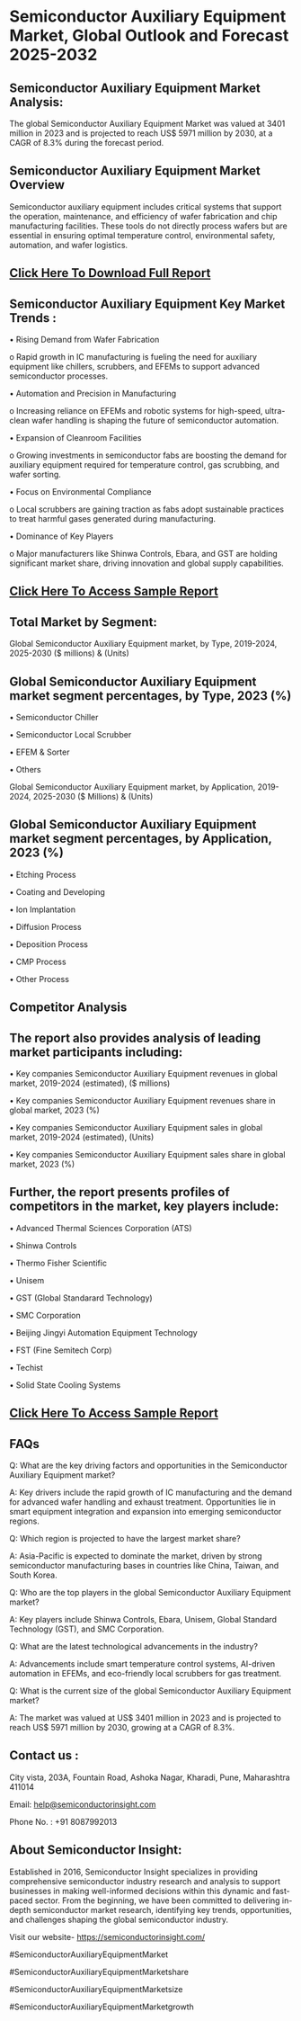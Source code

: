 Semiconductor Auxiliary Equipment Market, Global Outlook and Forecast 2025-2032
=
Semiconductor Auxiliary Equipment Market Analysis:
-
The global Semiconductor Auxiliary Equipment Market was valued at 3401 million in 2023 and is projected to reach US$ 5971 million by 2030, at a CAGR of 8.3% during the forecast period.

Semiconductor Auxiliary Equipment Market Overview
-
Semiconductor auxiliary equipment includes critical systems that support the operation, maintenance, and efficiency of wafer fabrication and chip manufacturing facilities. These tools do not directly process wafers but are essential in ensuring optimal temperature control, environmental safety, automation, and wafer logistics.

[Click Here To Download Full Report](https://semiconductorinsight.com/report/semiconductor-auxiliary-equipment-market/)
-
Semiconductor Auxiliary Equipment Key Market Trends  :
-
•	Rising Demand from Wafer Fabrication

o	Rapid growth in IC manufacturing is fueling the need for auxiliary equipment like chillers, scrubbers, and EFEMs to support advanced semiconductor processes.

•	Automation and Precision in Manufacturing

o	Increasing reliance on EFEMs and robotic systems for high-speed, ultra-clean wafer handling is shaping the future of semiconductor automation.

•	Expansion of Cleanroom Facilities

o	Growing investments in semiconductor fabs are boosting the demand for auxiliary equipment required for temperature control, gas scrubbing, and wafer sorting.

•	Focus on Environmental Compliance

o	Local scrubbers are gaining traction as fabs adopt sustainable practices to treat harmful gases generated during manufacturing.

•	Dominance of Key Players

o	Major manufacturers like Shinwa Controls, Ebara, and GST are holding significant market share, driving innovation and global supply capabilities.

[Click Here To Access Sample Report](https://semiconductorinsight.com/download-sample-report/?product_id=92887)
-
Total Market by Segment:
-
Global Semiconductor Auxiliary Equipment market, by Type, 2019-2024, 2025-2030 ($ millions) & (Units)

Global Semiconductor Auxiliary Equipment market segment percentages, by Type, 2023 (%)
-
•	Semiconductor Chiller

•	Semiconductor Local Scrubber

•	EFEM & Sorter

•	Others

Global Semiconductor Auxiliary Equipment market, by Application, 2019-2024, 2025-2030 ($ Millions) & (Units)

Global Semiconductor Auxiliary Equipment market segment percentages, by Application, 2023 (%)
-
•	Etching Process

•	Coating and Developing

•	Ion Implantation

•	Diffusion Process

•	Deposition Process

•	CMP Process

•	Other Process

Competitor Analysis
-
The report also provides analysis of leading market participants including:
-
•	Key companies Semiconductor Auxiliary Equipment revenues in global market, 2019-2024 (estimated), ($ millions)

•	Key companies Semiconductor Auxiliary Equipment revenues share in global market, 2023 (%)

•	Key companies Semiconductor Auxiliary Equipment sales in global market, 2019-2024 (estimated), (Units)

•	Key companies Semiconductor Auxiliary Equipment sales share in global market, 2023 (%)

Further, the report presents profiles of competitors in the market, key players include:
-
•	Advanced Thermal Sciences Corporation (ATS)

•	Shinwa Controls

•	Thermo Fisher Scientific

•	Unisem

•	GST (Global Standarard Technology)

•	SMC Corporation

•	Beijing Jingyi Automation Equipment Technology

•	FST (Fine Semitech Corp)

•	Techist

•	Solid State Cooling Systems

[Click Here To Access Sample Report](https://semiconductorinsight.com/download-sample-report/?product_id=92887)
-
FAQs
-
Q: What are the key driving factors and opportunities in the Semiconductor Auxiliary Equipment market?

A: Key drivers include the rapid growth of IC manufacturing and the demand for advanced wafer handling and exhaust treatment. Opportunities lie in smart equipment integration and expansion into emerging semiconductor regions.

Q: Which region is projected to have the largest market share?

A: Asia-Pacific is expected to dominate the market, driven by strong semiconductor manufacturing bases in countries like China, Taiwan, and South Korea.

Q: Who are the top players in the global Semiconductor Auxiliary Equipment market?

A: Key players include Shinwa Controls, Ebara, Unisem, Global Standard Technology (GST), and SMC Corporation.

Q: What are the latest technological advancements in the industry?

A: Advancements include smart temperature control systems, AI-driven automation in EFEMs, and eco-friendly local scrubbers for gas treatment.

Q: What is the current size of the global Semiconductor Auxiliary Equipment market?

A: The market was valued at US$ 3401 million in 2023 and is projected to reach US$ 5971 million by 2030, growing at a CAGR of 8.3%.

Contact us : 
-
City vista, 203A, Fountain Road, Ashoka Nagar, Kharadi, Pune, Maharashtra 411014

Email: help@semiconductorinsight.com

Phone No. : +91 8087992013

About Semiconductor Insight:
-
Established in 2016, Semiconductor Insight specializes in providing comprehensive semiconductor industry research and analysis to support businesses in making well-informed decisions within this dynamic and fast-paced sector. From the beginning, we have been committed to delivering in-depth semiconductor market research, identifying key trends, opportunities, and challenges shaping the global semiconductor industry.

Visit our website- https://semiconductorinsight.com/

#SemiconductorAuxiliaryEquipmentMarket 

#SemiconductorAuxiliaryEquipmentMarketshare

#SemiconductorAuxiliaryEquipmentMarketsize

#SemiconductorAuxiliaryEquipmentMarketgrowth 
 
 
